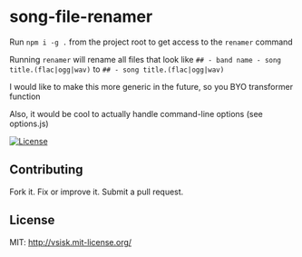 # song-file-renamer

Run `npm i -g .` from the project root to get access to the `renamer` command

Running `renamer` will rename all files that look like `## - band name - song title.(flac|ogg|wav)` to `## - song title.(flac|ogg|wav)`

I would like to make this more generic in the future, so you BYO transformer function

Also, it would be cool to actually handle command-line options (see options.js) 


[![License][badge-license]][license]

## Contributing
Fork it. Fix or improve it. Submit a pull request.

## License
MIT: http://vsisk.mit-license.org/

[badge-license]: https://img.shields.io/:license-mit-blue.svg?style=flat-square
[license]: http://vsisk.mit-license.org
